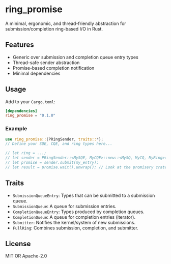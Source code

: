 # ring_promise

A minimal, ergonomic, and thread-friendly abstraction for submission/completion ring-based I/O in Rust.

## Features
- Generic over submission and completion queue entry types
- Thread-safe sender abstraction
- Promise-based completion notification
- Minimal dependencies

## Usage

Add to your `Cargo.toml`:

```toml
[dependencies]
ring_promise = "0.1.0"
```

### Example

```rust
use ring_promise::{PRingSender, traits::*};
// Define your SQE, CQE, and ring types here...

// let ring = ...;
// let sender = PRingSender::<MySQE, MyCQE>::new::<MySQ, MyCQ, MyRing>(ring);
// let promise = sender.submit(my_entry);
// let result = promise.wait().unwrap(); // Look at the promisery crate for details on handling the promises.
```

## Traits

- `SubmissionQueueEntry`: Types that can be submitted to a submission queue.
- `SubmissionQueue`: A queue for submission entries.
- `CompletionQueueEntry`: Types produced by completion queues.
- `CompletionQueue`: A queue for completion entries (iterator).
- `Submitter`: Notifies the kernel/system of new submissions.
- `FullRing`: Combines submission, completion, and submitter.

## License

MIT OR Apache-2.0
